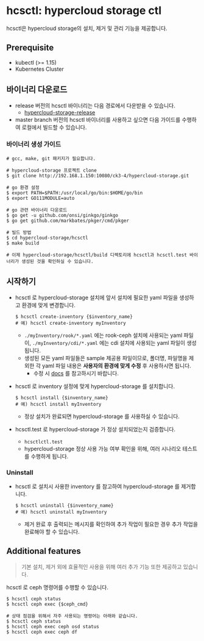 # hcsctl: hypercloud storage ctl
hcsctl은 hypercloud storage의 설치, 제거 및 관리 기능을 제공합니다.

## Prerequisite
- kubectl (>= 1.15)
- Kubernetes Cluster

## 바이너리 다운로드
- release 버전의 hcsctl 바이너리는 다음 경로에서 다운받을 수 있습니다.
    - [hypercloud-storage-release](http://192.168.1.150:10080/ck3-4/hypercloud-storage/releases)
- master branch 버전의 hcsctl 바이너리를 사용하고 싶으면 다음 가이드를 수행하여 로컬에서 빌드할 수 있습니다.

### 바이너리 생성 가이드

``` shell
# gcc, make, git 패키지가 필요합니다.

# hypercloud-storage 프로젝트 clone
$ git clone http://192.168.1.150:10080/ck3-4/hypercloud-storage.git

# go 환경 설정
$ export PATH=$PATH:/usr/local/go/bin:$HOME/go/bin
$ export GO111MODULE=auto

# go 관련 바이너리 다운로드
$ go get -u github.com/onsi/ginkgo/ginkgo
$ go get github.com/markbates/pkger/cmd/pkger

# 빌드 방법
$ cd hypercloud-storage/hcsctl
$ make build

# 이제 hypercloud-storage/hcsctl/build 디렉토리에 hcsctl과 hcsctl.test 바이너리가 생성된 것을 확인하실 수 있습니다.
```

## 시작하기
- hcsctl 로 hypercloud-storage 설치에 앞서 설치에 필요한 yaml 파일을 생성하고 환경에 맞게 변경합니다.

   ``` shell
   $ hcsctl create-inventory {$inventory_name}
   # 예) hcsctl create-inventory myInventory
   ```

    - `./myInventory/rook/*.yaml` 에는 rook-ceph 설치에 사용되는 yaml 파일이, `./myInventory/cdi/*.yaml` 에는 cdi 설치에 사용되는 yaml 파일이 생성됩니다.
    - 생성된 모든 yaml 파일들은 sample 제공용 파일이므로, 폴더명, 파일명을 제외한 각 yaml 파일 내용은 **사용자의 환경에 맞게 수정** 후 사용하시면 됩니다.
        - 수정 시 [docs](./../docs) 를 참고하시기 바랍니다.
- hcsctl 로 inventory 설정에 맞게 hypercloud-storage 를 설치합니다.
   ``` shell
   $ hcsctl install {$inventory_name}
   # 예) hcsctl install myInventory
   ```

    - 정상 설치가 완료되면 hypercloud-storage 를 사용하실 수 있습니다.
- hcsctl.test 로 hypercloud-storage 가 정상 설치되었는지 검증합니다.
    - `hcsctlctl.test`
    - hypercloud-storage 정상 사용 가능 여부 확인을 위해, 여러 시나리오 테스트를 수행하게 됩니다.
 
### Uninstall
- hcsctl 로 설치시 사용한 inventory 를 참고하여 hypercloud-storage 를 제거합니다.
   ``` shell
   $ hcsctl uninstall {$inventory_name}
   # 예) hcsctl uninstall myInventory
   ```

    - 제거 완료 후 출력되는 메시지를 확인하여 추가 작업이 필요한 경우 추가 작업을 완료해야 할 수 있습니다. 

## Additional features
> 기본 설치, 제거 외에 효율적인 사용을 위해 여러 추가 기능 또한 제공하고 있습니다.

hcsctl 로 ceph 명령어를 수행할 수 있습니다.

``` shell
$ hcsctl ceph status
$ hcsctl ceph exec {$ceph_cmd}

# 상태 점검을 위해서 자주 사용되는 명령어는 아래와 같습니다.
$ hcsctl ceph status
$ hcsctl ceph exec ceph osd status
$ hcsctl ceph exec ceph df
```

